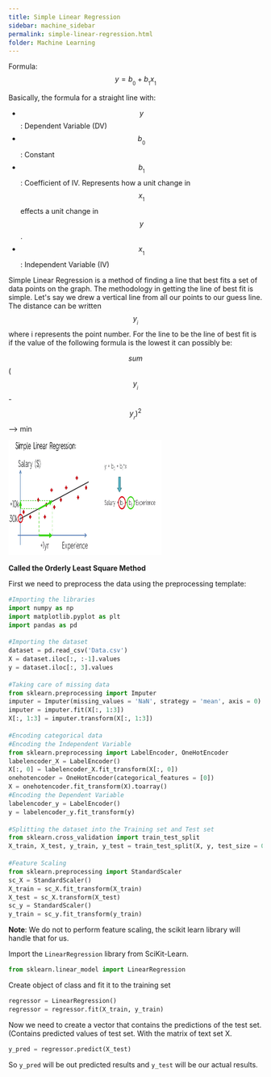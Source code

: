 ```yaml
---
title: Simple Linear Regression
sidebar: machine_sidebar
permalink: simple-linear-regression.html
folder: Machine Learning
---
```


<script src="https://cdnjs.cloudflare.com/ajax/libs/mathjax/2.7.0/MathJax.js?config=TeX-AMS-MML_HTMLorMML" type="text/javascript"></script>

Formula: $$y= b_{_0} + b_{_1}x_{_1}$$

Basically, the formula for a straight line with:

- $$y$$ : Dependent Variable (DV)
- $$b_{_0}$$ : Constant
- $$b_{_1}$$ : Coefficient of IV. Represents how a unit change in $$x_{_1}$$ effects a unit change in $$y$$.
- $$x_{_1}$$ : Independent Variable (IV)

  
Simple Linear Regression is a method of finding a line that best fits a set of data points on the graph. The methodology in getting the line of best fit is simple. Let's say we drew a vertical line from all our points to our guess line. The distance can be written $$y_{_i}$$ where i represents the point number. For the line to be the line of best fit is if the value of the following formula is the lowest it can possibly be:
  
$$sum$$ ($$y_{_i}$$ - $$y_{_r})^2$$  --> min

<img src="\images\machine-learning\regression\simplereg.png" alt="Simple Linear Regression" style="width:304px;height:228px;">

**Called the Orderly Least Square Method**

First we need to preprocess the data using the preprocessing template:

~~~ python
#Importing the libraries
import numpy as np
import matplotlib.pyplot as plt
import pandas as pd

#Importing the dataset
dataset = pd.read_csv('Data.csv')
X = dataset.iloc[:, :-1].values
y = dataset.iloc[:, 3].values
                
#Taking care of missing data
from sklearn.preprocessing import Imputer
imputer = Imputer(missing_values = 'NaN', strategy = 'mean', axis = 0)
imputer = imputer.fit(X[:, 1:3])
X[:, 1:3] = imputer.transform(X[:, 1:3])

#Encoding categorical data
#Encoding the Independent Variable
from sklearn.preprocessing import LabelEncoder, OneHotEncoder
labelencoder_X = LabelEncoder()
X[:, 0] = labelencoder_X.fit_transform(X[:, 0])
onehotencoder = OneHotEncoder(categorical_features = [0])
X = onehotencoder.fit_transform(X).toarray()
#Encoding the Dependent Variable
labelencoder_y = LabelEncoder()
y = labelencoder_y.fit_transform(y)

#Splitting the dataset into the Training set and Test set
from sklearn.cross_validation import train_test_split
X_train, X_test, y_train, y_test = train_test_split(X, y, test_size = 0.2, random_state = 0)

#Feature Scaling
from sklearn.preprocessing import StandardScaler
sc_X = StandardScaler()
X_train = sc_X.fit_transform(X_train)
X_test = sc_X.transform(X_test)
sc_y = StandardScaler()
y_train = sc_y.fit_transform(y_train)
~~~

**Note**: We do not to perform feature scaling, the scikit learn library will handle that for us.
  
Import the  `LinearRegression` library from SciKit-Learn.

~~~ python 
from sklearn.linear_model import LinearRegression
~~~

Create object of class and fit it to the training set 

~~~ python
regressor = LinearRegression()
regressor = regressor.fit(X_train, y_train)
~~~

Now we need to create a vector that contains the predictions of the test set. (Contains predicted values of test set. With the matrix of text set X.

~~~ python 
y_pred = regressor.predict(X_test)
~~~

So `y_pred` will be out predicted results and `y_test` will be our actual results.